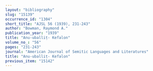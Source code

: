```yaml
---
layout: "bibliography"
slug: "15139"
occurrence_id: "1304"
short_title: "AJSL 56 (1939), 231-243"
author: "Bowman, Raymond A."
publication_year: "1939"
title: "Anu-uballiṭ- Kefalon"
volume_no_: "56"
pages: "231-243"
journal: "American Journal of Semitic Languages and Literatures"
title: "Anu-uballiṭ- Kefalon"
previous_item: "15142"
---
```

